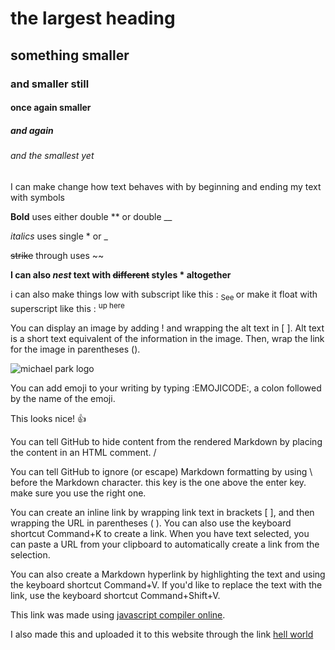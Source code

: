 # the largest heading
## something smaller
### and smaller still
#### once again smaller
##### and again
###### and the smallest yet

I can make change how text behaves with by beginning and ending my text with symbols

**Bold** uses either double ** or double __

*italics* uses single * or _

~~strike~~ through uses ~~

**I can also *nest* text with ~~different~~ styles * altogether**


i can also make things low with subscript  like this : <sub> See </sub>
or make it float with superscript like this : <sup> up here </sup>

You can display an image by adding ! and wrapping the alt text in [ ]. Alt text is a short text equivalent of the information in the image. Then, wrap the link for the image in parentheses ().

![michael park logo](https://encrypted-tbn0.gstatic.com/images?q=tbn:ANd9GcQwqpaF8XvSSorbyfeAhpX2S_Yd70dOJaoAsy6JEYFX&s)

You can add emoji to your writing by typing :EMOJICODE:, a colon followed by the name of the emoji.

This looks nice! 👍

You can tell GitHub to hide content from the rendered Markdown by placing the content in an HTML comment.
/<!--  ignore this stuff here /-->
<!-- This content will not appear in the rendered Markdown -->

You can tell GitHub to ignore (or escape) Markdown formatting by using \ before the Markdown character. this key is the one above the enter key. make sure you use the right one.


You can create an inline link by wrapping link text in brackets [ ], and then wrapping the URL in parentheses ( ). You can also use the keyboard shortcut Command+K to create a link. When you have text selected, you can paste a URL from your clipboard to automatically create a link from the selection.

You can also create a Markdown hyperlink by highlighting the text and using the keyboard shortcut Command+V. If you'd like to replace the text with the link, use the keyboard shortcut Command+Shift+V.

This link was made  using [javascript compiler online](https://playcode.io/javascript-compiler).

I also made this and uploaded it to this website through the link [hell world](project/index.html)

